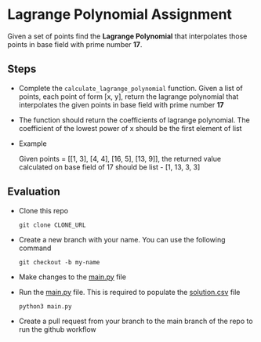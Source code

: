 # Lagrange Polynomial Assignment

Given a set of points find the **Lagrange Polynomial** that interpolates those points in base field with prime number **17**. 

## Steps

* Complete the `calculate_lagrange_polynomial` function. Given a list of points, each point of form [x, y], return the lagrange polynomial that interpolates the given points in base field with prime number **17**
* The function should return the coefficients of lagrange polynomial. The coefficient of the lowest power of x should be the first element of list
* Example

  Given points = [[1, 3], [4, 4], [16, 5], [13, 9]], the returned value calculated on base field of 17 should be list - [1, 13, 3, 3]

## Evaluation

-   Clone this repo

    ```
    git clone CLONE_URL
    ```
    
-   Create a new branch with your name. You can use the following command

    ```
    git checkout -b my-name
    ```

-   Make changes to the [main.py](main.py) file

-   Run the [main.py](main.py) file. This is required to populate the [solution.csv](solution.csv) file 
    ```
    python3 main.py
    ```

-   Create a pull request from your branch to the main branch of the repo to run the github workflow
